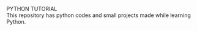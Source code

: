 <p>PYTHON TUTORIAL  <br>This repository has python codes and small projects made while learning Python.</p>


